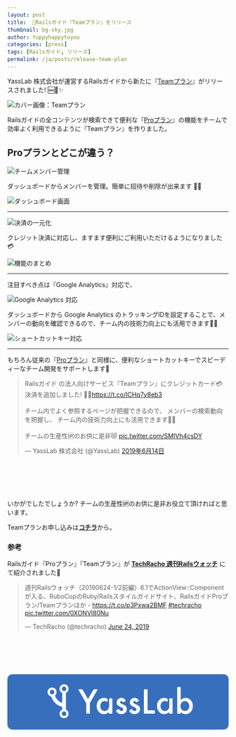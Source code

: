 ```yaml
---
layout: post
title:  🚀Railsガイド『Teamプラン』をリリース
thumbnail: bg-sky.jpg
author: Yuppyhappytoyou
categories: [press]
tags: [Railsガイド, リリース]
permalink: /ja/posts/release-team-plan
---
```


YassLab 株式会社が運営するRailsガイドから新たに『[Teamプラン](https://railsguides.jp/team)』がリリースされました! 🆕🚀✨

![カバー画像：Teamプラン](https://i.gyazo.com/f14df4c3565b5d5e0e8e761dec499f06.png)

Railsガイドの全コンテンツが検索できて便利な『[Proプラン](https://railsguides.jp/pro)』の機能をチームで効率よく利用できるように『Teamプラン』を作りました。

## Proプランとどこが違う？

<div aline="center">
  <img alt="チームメンバー管理" src="https://i.gyazo.com/1fb23b3804df2cd2afd084be1f750ef8.png" width="360px">
</div>

ダッシュボードからメンバーを管理。簡単に招待や削除が出来ます 👥✨

![ダッシュボード画面](https://i.gyazo.com/ec44da56580499cc347ca65146f1b40c.png)

-----

<div aline="center">
  <img alt="決済の一元化" src="https://i.gyazo.com/689e47e4a3272bb08e31aa3fd9262daf.png" width="360px">
</div>

クレジット決済に対応し、ますます便利にご利用いただけるようになりました 💳

![機能のまとめ](https://i.gyazo.com/92b13eab4e1b4c35da0be0d2a6b27527.png)

-----

注目すべき点は『Google Analytics』対応で、

<div aline="center">
  <img alt="Google Analytics 対応" src="https://i.gyazo.com/33e38026bc37895df5b81b1746853d2c.png" width="360px">
</div>

ダッシュボードから Google Analytics のトラッキングIDを設定することで、メンバーの動向を確認できるので、チーム内の技術力向上にも活用できます💪✨

![ショートカットキー対応](https://i.gyazo.com/b7054b3a8c45c10ee3394e3944821a4a.png)

-----

もちろん従来の『[Proプラン](https://railsguides.jp/pro)』と同様に、便利なショートカットキーでスピーディーなチーム開発をサポートします🤝

<div style="margin-bottom: 100px;">
  <blockquote class="twitter-tweet tw-align-center" data-lang="ja"><p lang="ja" dir="ltr">Railsガイド の法人向けサービス『Teamプラン』にクレジットカード💳決済を追加しました! 🎉✨<a href="https://t.co/ICHq7y8eb3">https://t.co/ICHq7y8eb3</a><br><br>チーム内でよく参照するページが把握できるので、 メンバーの検索動向を把握し、 チーム内の技術力向上にも活用できます👥✨<br><br>チームの生産性🆙のお供に是非😻 <a href="https://t.co/SMIVh4csDY">pic.twitter.com/SMIVh4csDY</a></p>&mdash; YassLab 株式会社 (@YassLab) <a href="https://twitter.com/YassLab/status/1139371152810188801?ref_src=twsrc%5Etfw">2019年6月14日</a></blockquote>
  <script async src="https://platform.twitter.com/widgets.js" charset="utf-8"></script>
</div>

いかがでしたでしょうか? チームの生産性🆙のお供に是非お役立て頂ければと思います。

Teamプランお申し込みは[**コチラ**](https://railsguides.jp/team)から。

### 参考

Railsガイド『Proプラン』『Teamプラン』が [**TechRacho 週刊Railsウォッチ**](https://techracho.bpsinc.jp/hachi8833/2019_06_24/76423#2-3) にて紹介されました🎉

<div style="margin-bottom: 100px;">
  <blockquote class="twitter-tweet" data-partner="tweetdeck"><p lang="ja" dir="ltr">週刊Railsウォッチ（20190624-1/2前編）6.1でActionView::Componentが入る、RuboCopのRuby/Railsスタイルガイドサイト、RailsガイドProプラン/Teamプランほか - <a href="https://t.co/p3Pxwa2BMF">https://t.co/p3Pxwa2BMF</a> <a href="https://twitter.com/hashtag/techracho?src=hash&amp;ref_src=twsrc%5Etfw">#techracho</a> <a href="https://t.co/0XONVl80Nu">pic.twitter.com/0XONVl80Nu</a></p>&mdash; TechRacho (@techracho) <a href="https://twitter.com/techracho/status/1143074010269306880?ref_src=twsrc%5Etfw">June 24, 2019</a></blockquote>
</div>


[![YassLab Inc.](/img/logos/800x200.png)](/)
